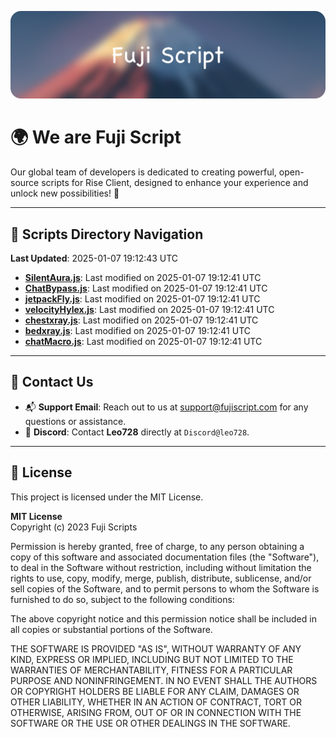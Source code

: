 ![Banner](.github/b.webp)

# 🌍 **We are Fuji Script**

Our global team of developers is dedicated to creating powerful, open-source scripts for Rise Client, designed to enhance your experience and unlock new possibilities! 🌟

---
<!-- SCRIPTS_NAVIGATION_START -->
## 📂 **Scripts Directory Navigation**

**Last Updated**: 2025-01-07 19:12:43 UTC

- **[SilentAura.js](scripts/SilentAura.js)**: Last modified on 2025-01-07 19:12:41 UTC
- **[ChatBypass.js](scripts/ChatBypass.js)**: Last modified on 2025-01-07 19:12:41 UTC
- **[jetpackFly.js](scripts/jetpackFly.js)**: Last modified on 2025-01-07 19:12:41 UTC
- **[velocityHylex.js](scripts/velocityHylex.js)**: Last modified on 2025-01-07 19:12:41 UTC
- **[chestxray.js](scripts/chestxray.js)**: Last modified on 2025-01-07 19:12:41 UTC
- **[bedxray.js](scripts/bedxray.js)**: Last modified on 2025-01-07 19:12:41 UTC
- **[chatMacro.js](scripts/chatMacro.js)**: Last modified on 2025-01-07 19:12:41 UTC

<!-- SCRIPTS_NAVIGATION_END -->

---

## 💬 **Contact Us**  
- 📬 **Support Email**: Reach out to us at [support@fujiscript.com](mailto:support@fujiscript.com) for any questions or assistance.  
- 💬 **Discord**: Contact **Leo728** directly at `Discord@leo728`.

---

## 📜 **License**

This project is licensed under the MIT License.  

**MIT License**  
Copyright (c) 2023 Fuji Scripts  

Permission is hereby granted, free of charge, to any person obtaining a copy of this software and associated documentation files (the "Software"), to deal in the Software without restriction, including without limitation the rights to use, copy, modify, merge, publish, distribute, sublicense, and/or sell copies of the Software, and to permit persons to whom the Software is furnished to do so, subject to the following conditions:  

The above copyright notice and this permission notice shall be included in all copies or substantial portions of the Software.  

THE SOFTWARE IS PROVIDED "AS IS", WITHOUT WARRANTY OF ANY KIND, EXPRESS OR IMPLIED, INCLUDING BUT NOT LIMITED TO THE WARRANTIES OF MERCHANTABILITY, FITNESS FOR A PARTICULAR PURPOSE AND NONINFRINGEMENT. IN NO EVENT SHALL THE AUTHORS OR COPYRIGHT HOLDERS BE LIABLE FOR ANY CLAIM, DAMAGES OR OTHER LIABILITY, WHETHER IN AN ACTION OF CONTRACT, TORT OR OTHERWISE, ARISING FROM, OUT OF OR IN CONNECTION WITH THE SOFTWARE OR THE USE OR OTHER DEALINGS IN THE SOFTWARE.  
